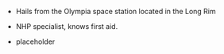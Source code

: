 * Hails from the Olympia space station located in the Long Rim

* NHP specialist, knows first aid.

* placeholder